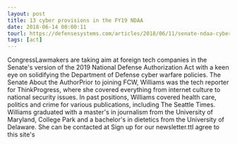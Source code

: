 ```yaml
---
layout: post
title: 13 cyber provisions in the FY19 NDAA
date: 2018-06-14 00:00:11
tourl: https://defensesystems.com/articles/2018/06/11/senate-ndaa-cyber.aspx
tags: [act]
---
```

CongressLawmakers are taking aim at foreign tech companies in the Senate's version of the 2019 National Defense Authorization Act with a keen eye on solidifying the Department of Defense cyber warfare policies. The Senate About the AuthorPrior to joining FCW, Williams was the tech reporter for ThinkProgress, where she covered everything from internet culture to national security issues. In past positions, Williams covered health care, politics and crime for various publications, including The Seattle Times. Williams graduated with a master's in journalism from the University of Maryland, College Park and a bachelor's in dietetics from the University of Delaware. She can be contacted at Sign up for our newsletter.ttI agree to this site's 